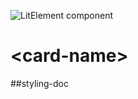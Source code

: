 ![LitElement component](https://img.shields.io/badge/litElement-component-blue.svg)

# \<card-name>

##styling-doc